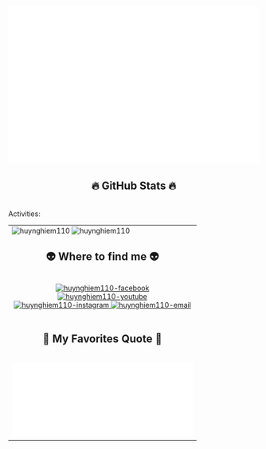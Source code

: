 <!-- Trungquandev -->
<a href="#" target="_blank">
  <img src="svg/trungquandev.svg" width="1200"  />
</a>


<br>
<h2 align="center">🔥 GitHub Stats 🔥</h2>
<!-- https://github.com/anuraghazra/github-readme-stats -->
<br>
Activities:

<table style="width:75%;">
  <tr>
    <td>
      <img src="https://github-readme-stats.vercel.app/api/top-langs/?username=huynghiem110&bg_color=FFFFFF00&text_color=179fa3&layout=compact&hide=CSS&langs_count=10&custom_title=Top%20ngôn%20ngữ%20được%20dùng" alt="huynghiem110" width="100%"/>
      <img src="https://github-readme-stats.vercel.app/api?username=huynghiem110&bg_color=FFFFFF00&text_color=179fa3&show_icons=true&count_private=true&include_all_commits=true&custom_title=Hoạt%20động%20trên%20Github" alt="huynghiem110" width="100%"/>
</div>

<br>
<h2 align="center">👽 Where to find me 👽</h2>
<br>
<!-- https://icons8.com -->
<div align="center">

  </a>
  <a href="https://www.facebook.com/H.Nghiem110/" target="blank">
    <img src="https://img.icons8.com/bubbles/100/000000/facebook-new.png" alt="huynghiem110-facebook" />
  </a>
  <a href="https://www.youtube.com/channel/UCuORRo4PsnUCV74VFuv74uw" target="blank">
    <img src="https://img.icons8.com/bubbles/100/000000/youtube-squared.png" alt="huynghiem110-youtube" />
  </a>
  </a>
  <a href="" target="blank">
    <img src="https://img.icons8.com/bubbles/100/000000/instagram.png" alt="huynghiem110-instagram" />
  </a>
  <a href="huynghiem110@gmail.com" target="top">
    <img src="https://img.icons8.com/bubbles/100/000000/apple-mail.png" alt="huynghiem110-email" />
  </a>
</div>

<br>

<h2 align="center">📑 My Favorites Quote 📑</h2>
<br>
<a href="#" target="_blank">
  <img src="svg/trungquandev-quotes.svg" width="846" height="150" />
</a>

